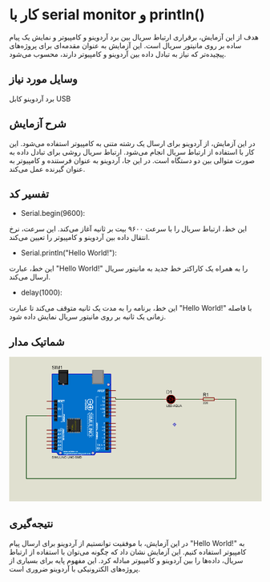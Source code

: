 # کار با serial monitor و println()

هدف از این آزمایش، برقراری ارتباط سریال بین برد آردوینو و کامپیوتر و نمایش یک پیام ساده بر روی مانیتور سریال است. این آزمایش به عنوان مقدمه‌ای برای پروژه‌های پیچیده‌تر که نیاز به تبادل داده بین آردوینو و کامپیوتر دارند، محسوب می‌شود.

## وسایل مورد نیاز
برد آردوینو
کابل USB

## شرح آزمایش
در این آزمایش، از آردوینو برای ارسال یک رشته متنی به کامپیوتر استفاده می‌شود. این کار با استفاده از ارتباط سریال انجام می‌شود. ارتباط سریال روشی برای تبادل داده به صورت متوالی بین دو دستگاه است. در این جا، آردوینو به عنوان فرستنده و کامپیوتر به عنوان گیرنده عمل می‌کند.

## تفسیر کد
* Serial.begin(9600):
  
 این خط، ارتباط سریال را با سرعت ۹۶۰۰ بیت بر ثانیه آغاز می‌کند. این سرعت، نرخ انتقال داده بین آردوینو و کامپیوتر را تعیین می‌کند.
* Serial.println("Hello World!"):
  
این خط، عبارت "Hello World!" را به همراه یک کاراکتر خط جدید به مانیتور سریال ارسال می‌کند.
* delay(1000):
  
این خط، برنامه را به مدت یک ثانیه متوقف می‌کند تا عبارت "Hello World!" با فاصله زمانی یک ثانیه بر روی مانیتور سریال نمایش داده شود.

## شماتیک مدار
![توضیح تصویر](https://github.com/vahidseyyedi/microProcessor/blob/main/02%20Laboratory/img/map%202.png)

## نتیجه‌گیری
در این آزمایش، با موفقیت توانستیم از آردوینو برای ارسال پیام "Hello World!" به کامپیوتر استفاده کنیم. این آزمایش نشان داد که چگونه می‌توان با استفاده از ارتباط سریال، داده‌ها را بین آردوینو و کامپیوتر مبادله کرد. این مفهوم پایه برای بسیاری از پروژه‌های الکترونیکی با آردوینو ضروری است.

